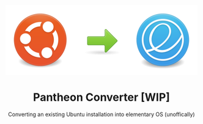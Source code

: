<p align="center">
<img width=600 src="./resources/graphics/Header%20Graphic.svg" title="Ubuntu to elementary OS" alt="Ubuntu to elementaryOS header graphic">
</p>

<h1 align=center>Pantheon Converter [WIP]</h1>

<p align=center> Converting an existing Ubuntu installation into elementary OS (unoffically) </p>